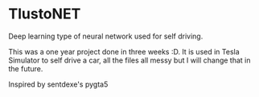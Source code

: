 # TlustoNET
Deep learning type of neural network used for self driving.

This was a one year project done in three weeks :D. It is used in Tesla Simulator to self drive a car, all the files all messy but
I will change that in the future.

Inspired by sentdexe's pygta5
